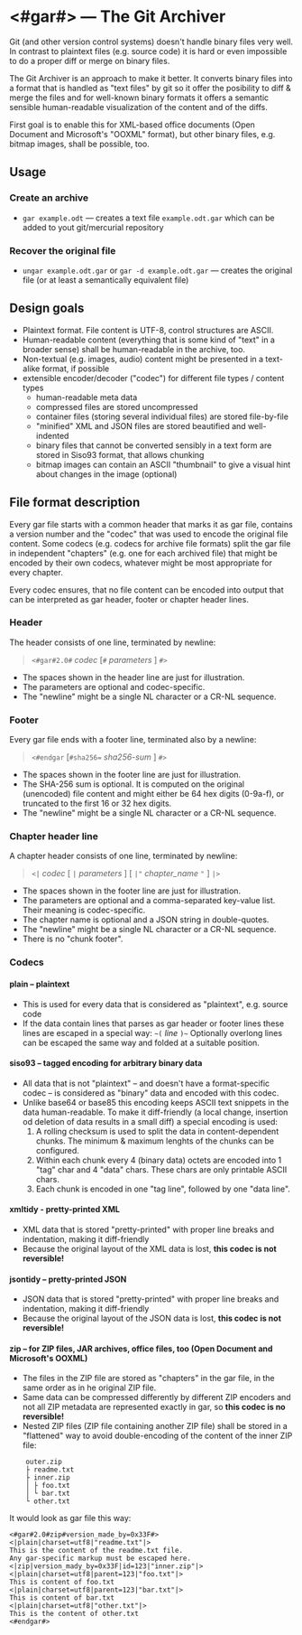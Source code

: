 # <#gar#> — The Git Archiver

Git (and other version control systems) doesn't handle binary files very well. In contrast to plaintext files (e.g. source code) it is hard or even impossible to do a proper diff or merge on binary files.

The Git Archiver is an approach to make it better. It converts binary files into a format that is handled as "text files" by git so it offer the posibility to diff & merge the files and for well-known binary formats it offers a semantic sensible human-readable visualization of the content and of the diffs.

First goal is to enable this for XML-based office documents (Open Document and Microsoft's "OOXML" format), but other binary files, e.g. bitmap images, shall be possible, too.

## Usage

### Create an archive
* `gar example.odt` — creates a text file `example.odt.gar` which can be added to yout git/mercurial repository

### Recover the original file
* `ungar example.odt.gar` or `gar -d example.odt.gar` — creates the original file (or at least a semantically equivalent file)

## Design goals
* Plaintext format. File content is UTF-8, control structures are ASCII.
* Human-readable content (everything that is some kind of "text" in a broader sense) shall be human-readable in the archive, too.
* Non-textual (e.g. images, audio) content might be presented in a text-alike format, if possible
* extensible encoder/decoder ("codec") for different file types / content types
  * human-readable meta data 
  * compressed files are stored uncompressed
  * container files (storing several individual files) are stored file-by-file
  * "minified" XML and JSON files are stored beautified and well-indented
  * binary files that cannot be converted sensibly in a text form are stored in Siso93 format, that allows chunking
  * bitmap images can contain an ASCII "thumbnail" to give a visual hint about changes in the image (optional)

## File format description

Every gar file starts with a common header that marks it as gar file, contains a version number and the "codec" that was used to encode the original file content. Some codecs (e.g. codecs for archive file formats) split the gar file in independent "chapters" (e.g. one for each archived file) that might be encoded by their own codecs, whatever might be most appropriate for every chapter.

Every codec ensures, that no file content can be encoded into output that can be interpreted as gar header, footer or chapter header lines.

### Header

The header consists of one line, terminated by newline:

> `<#gar#2.0#` _codec_ [`#` _parameters_ ] `#>`

* The spaces shown in the header line are just for illustration.
* The parameters are optional and codec-specific.
* The "newline" might be a single NL character or a CR-NL sequence.

### Footer

Every gar file ends with a footer line, terminated also by a newline:

> `<#endgar` [`#sha256=` _sha256-sum_ ] `#>` 

* The spaces shown in the footer line are just for illustration.
* The SHA-256 sum is optional. It is computed on the original (unencoded) file content and might either be 64 hex digits (0-9a-f), or truncated to the first 16 or 32 hex digits.
* The "newline" might be a single NL character or a CR-NL sequence.

### Chapter header line

A chapter header consists of one line, terminated by newline:

> `<|` _codec_ [ `|` _parameters_ ] [ `|"` _chapter_name_ `"` ] `|>`

* The spaces shown in the footer line are just for illustration.
* The parameters are optional and a comma-separated key-value list. Their meaning is codec-specific.
* The chapter name is optional and a JSON string in double-quotes.
* The "newline" might be a single NL character or a CR-NL sequence.
* There is no "chunk footer".

### Codecs

#### plain – plaintext
* This is used for every data that is considered as "plaintext", e.g. source code
* If the data contain lines that parses as gar header or footer lines these lines are escaped in a special way:
  `~(` _line_ `)~`
  Optionally overlong lines can be escaped the same way and folded at a suitable position.

#### siso93 – tagged encoding for arbitrary binary data
* All data that is not "plaintext" – and doesn't have a format-specific codec – is considered as "binary" data and encoded with this codec.
* Unlike base64 or base85 this encoding keeps ASCII text snippets in the data human-readable. To make it diff-friendly (a local change, insertion od deletion of data results in a small diff) a special encoding is used:
  1. A rolling checksum is used to split the data in content-dependent chunks. The minimum & maximum lenghts of the chunks can be configured.
  2. Within each chunk every 4 (binary data) octets are encoded into 1 "tag" char and 4 "data" chars. These chars are only printable ASCII chars.
  3. Each chunk is encoded in one "tag line", followed by one "data line".

#### xmltidy - pretty-printed XML
* XML data that is stored "pretty-printed" with proper line breaks and indentation, making it diff-friendly
* Because the original layout of the XML data is lost, **this codec is not reversible!**

#### jsontidy – pretty-printed JSON
* JSON data that is stored "pretty-printed" with proper line breaks and indentation, making it diff-friendly
* Because the original layout of the JSON data is lost, **this codec is not reversible!**

#### zip – for ZIP files, JAR archives, office files, too (Open Document and Microsoft's OOXML)
* The files in the ZIP file are stored as "chapters" in the gar file, in the same order as in he original ZIP file.
* Same data can be compressed differently by different ZIP encoders and not all ZIP metadata are represented exactly in gar, so **this codec is no reversible!**
* Nested ZIP files (ZIP file containing another ZIP file) shall be stored in a "flattened" way to avoid double-encoding of the content of the inner ZIP file:

``` 
    outer.zip
    ├ readme.txt
    ├ inner.zip
    │ ├ foo.txt 
    │ └ bar.txt
    └ other.txt
```
It would look as gar file this way:

```
<#gar#2.0#zip#version_made_by=0x33F#>
<|plain|charset=utf8|"readme.txt"|>
This is the content of the readme.txt file.
Any gar-specific markup must be escaped here.
<|zip|version_mady_by=0x33F|id=123|"inner.zip"|>
<|plain|charset=utf8|parent=123|"foo.txt"|>
This is content of foo.txt
<|plain|charset=utf8|parent=123|"bar.txt"|>
This is content of bar.txt
<|plain|charset=utf8|"other.txt"|>
This is the content of other.txt
<#endgar#>
```
